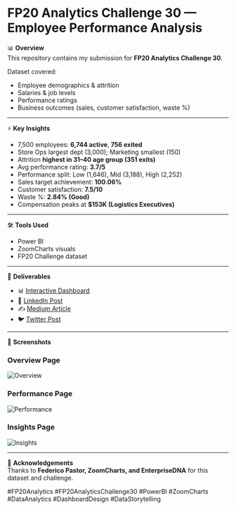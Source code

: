 # FP20 Analytics Challenge 30 — Employee Performance Analysis  

📊 **Overview**  
This repository contains my submission for **FP20 Analytics Challenge 30**.  

Dataset covered:  
- Employee demographics & attrition  
- Salaries & job levels  
- Performance ratings  
- Business outcomes (sales, customer satisfaction, waste %)  

---

⚡ **Key Insights**  
- 7,500 employees: **6,744 active**, **756 exited**  
- Store Ops largest dept (3,000); Marketing smallest (150)  
- Attrition **highest in 31–40 age group (351 exits)**  
- Avg performance rating: **3.7/5**  
- Performance split: Low (1,646), Mid (3,188), High (2,252)  
- Sales target achievement: **100.06%**  
- Customer satisfaction: **7.5/10**  
- Waste %: **2.84% (Good)**  
- Compensation peaks at **$153K (Logistics Executives)**  

---

🛠️ **Tools Used**  
- Power BI  
- ZoomCharts visuals  
- FP20 Challenge dataset  

---

🚀 **Deliverables**  
- 📊 [Interactive Dashboard](https://app.powerbi.com/view?r=eyJrIjoiNWU5NGQwZjItOGRmOS00YjE3LTljMDMtNmU0YzFkNmMxMTc4IiwidCI6IjA3NTY1ZTVjLTU2ODEtNDk5OC1hN2RjLTU1OGZiM2U2OGU3NSJ9)  
- 📄 [LinkedIn Post](YOUR-LINKEDIN-LINK)  
- ✍️ [Medium Article](YOUR-MEDIUM-LINK)  
- 🐦 [Twitter Post](YOUR-TWITTER-LINK)  

---

📌 **Screenshots**  

### Overview Page  
![Overview](images/overview.jpg)  

### Performance Page  
![Performance](images/performance.jpg)  

### Insights Page  
![Insights](images/insights.jpg)  

---

🙌 **Acknowledgements**  
Thanks to **Federico Pastor, ZoomCharts, and EnterpriseDNA** for this dataset and challenge.  

#FP20Analytics #FP20AnalyticsChallenge30 #PowerBI #ZoomCharts #DataAnalytics #DashboardDesign #DataStorytelling
